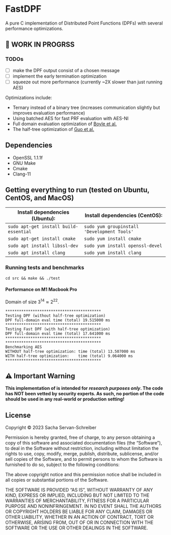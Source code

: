 # FastDPF
A pure C implementation of Distributed Point Functions (DPFs) with several performance optimizations.

## 🚧 WORK IN PROGRSS 
### TODOs
- [ ] make the DPF output consist of a chosen message
- [ ] implement the early termination optimization
- [ ] squeeze out more performance (currently ~2X slower than just running AES)

Optimizations include:
* Ternary instead of a binary tree (increases communication slightly but improves evaluation performance)
* Using batched AES for fast PRF evaluation with AES-NI
* Full domain evaluation optimization of [Boyle et al.](https://eprint.iacr.org/2018/707)
* The half-tree optimization of [Guo et al.](https://eprint.iacr.org/2022/1431.pdf)

## Dependencies 
* OpenSSL 1.1.1f
* GNU Make
* Cmake
* Clang-11

## Getting everything to run (tested on Ubuntu, CentOS, and MacOS)

|Install dependencies (Ubuntu): | Install dependencies (CentOS):|
|--------------|-----------|
|```sudo apt-get install build-essential``` |  ```sudo yum groupinstall 'Development Tools'```|
|```sudo apt-get install cmake```| ```sudo yum install cmake```|
|```sudo apt install libssl-dev```|```sudo yum install openssl-devel```|
|```sudo apt install clang```|```sudo yum install clang```|


### Running tests and benchmarks
```
cd src && make && ./test
```

#### Performance on M1 Macbook Pro
Domain of size $3^{14} \approx 2^{22}$.
```
******************************************
Testing DPF (without half-tree optimization)
DPF full-domain eval time (total) 19.515000 ms
******************************************
Testing Fast DPF (with half-tree optimization)
DPF full-domain eval time (total) 17.641000 ms
******************************************
******************************************
Benchmarking AES
WITHOUT half-tree optimization: time (total) 13.507000 ms
WITH half-tree optimization:    time (total) 9.064000 ms
******************************************
```


## ⚠️ Important Warning
<b>This implementation of is intended for *research purposes only*. The code has NOT been vetted by security experts. 
As such, no portion of the code should be used in any real-world or production setting!</b>

## License
Copyright © 2023 Sacha Servan-Schreiber

Permission is hereby granted, free of charge, to any person obtaining a copy of this software and associated documentation files (the “Software”), to deal in the Software without restriction, including without limitation the rights to use, copy, modify, merge, publish, distribute, sublicense, and/or sell copies of the Software, and to permit persons to whom the Software is furnished to do so, subject to the following conditions:

The above copyright notice and this permission notice shall be included in all copies or substantial portions of the Software.

THE SOFTWARE IS PROVIDED “AS IS”, WITHOUT WARRANTY OF ANY KIND, EXPRESS OR IMPLIED, INCLUDING BUT NOT LIMITED TO THE WARRANTIES OF MERCHANTABILITY, FITNESS FOR A PARTICULAR PURPOSE AND NONINFRINGEMENT. IN NO EVENT SHALL THE AUTHORS OR COPYRIGHT HOLDERS BE LIABLE FOR ANY CLAIM, DAMAGES OR OTHER LIABILITY, WHETHER IN AN ACTION OF CONTRACT, TORT OR OTHERWISE, ARISING FROM, OUT OF OR IN CONNECTION WITH THE SOFTWARE OR THE USE OR OTHER DEALINGS IN THE SOFTWARE.
